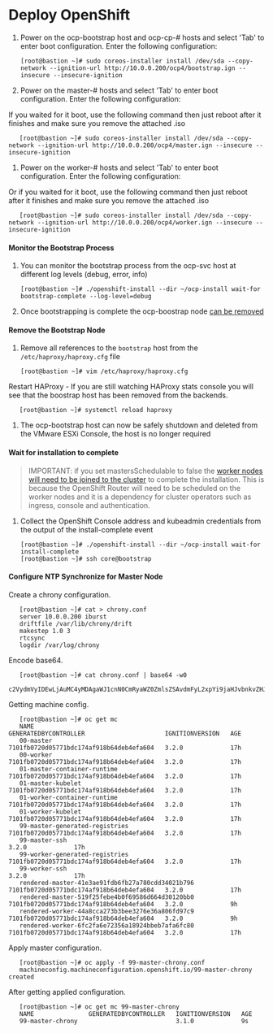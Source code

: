 
# Deploy OpenShift

1. Power on the ocp-bootstrap host and ocp-cp-\# hosts and select 'Tab' to enter boot configuration. Enter the following configuration:

       [root@bastion ~]# sudo coreos-installer install /dev/sda --copy-network --ignition-url http://10.0.0.200/ocp4/bootstrap.ign --insecure --insecure-ignition 
       
1. Power on the master-\# hosts and select 'Tab' to enter boot configuration. Enter the following configuration:
  
If you waited for it boot, use the following command then just reboot after it finishes and make sure you remove the attached .iso

       [root@bastion ~]# sudo coreos-installer install /dev/sda --copy-network --ignition-url http://10.0.0.200/ocp4/master.ign --insecure --insecure-ignition 
     
1. Power on the worker-\# hosts and select 'Tab' to enter boot configuration. Enter the following configuration:

Or if you waited for it boot, use the following command then just reboot after it finishes and make sure you remove the attached .iso

       [root@bastion ~]# sudo coreos-installer install /dev/sda --copy-network --ignition-url http://10.0.0.200/ocp4/worker.ign --insecure --insecure-ignition
  

#### Monitor the Bootstrap Process

1. You can monitor the bootstrap process from the ocp-svc host at different log levels (debug, error, info)

       [root@bastion ~]# ./openshift-install --dir ~/ocp-install wait-for bootstrap-complete --log-level=debug
    

1. Once bootstrapping is complete the ocp-boostrap node [can be removed](#remove-the-bootstrap-node)

#### Remove the Bootstrap Node

1. Remove all references to the `bootstrap` host from the `/etc/haproxy/haproxy.cfg` file

       [root@bastion ~]# vim /etc/haproxy/haproxy.cfg

Restart HAProxy - If you are still watching HAProxy stats console you will see that the boostrap host has been removed from the backends.

       [root@bastion ~]# systemctl reload haproxy

1. The ocp-bootstrap host can now be safely shutdown and deleted from the VMware ESXi Console, the host is no longer required

#### Wait for installation to complete

> IMPORTANT: if you set mastersSchedulable to false the [worker nodes will need to be joined to the cluster](#join-worker-nodes) to complete the installation. This is because the OpenShift Router will need to be scheduled on the worker nodes and it is a dependency for cluster operators such as ingress, console and authentication.

1. Collect the OpenShift Console address and kubeadmin credentials from the output of the install-complete event

       [root@bastion ~]# ./openshift-install --dir ~/ocp-install wait-for install-complete
       [root@bastion ~]# ssh core@bootstrap
    

#### Configure NTP Synchronize for Master Node

Create a chrony configuration. 

       [root@bastion ~]# cat > chrony.conf
       server 10.0.0.200 iburst
       driftfile /var/lib/chrony/drift
       makestep 1.0 3
       rtcsync
       logdir /var/log/chrony

Encode base64.

       [root@bastion ~]# cat chrony.conf | base64 -w0
       c2VydmVyIDEwLjAuMC4yMDAgaWJ1cnN0CmRyaWZ0ZmlsZSAvdmFyL2xpYi9jaHJvbnkvZHJpZnQKbWFrZXN0ZXAgMS4wIDMKcnRjc3luYwpsb2dkaXIgL3Zhci9sb2cvY2hyb255Cg==

Getting machine config. 

       [root@bastion ~]# oc get mc 
       NAME                                               GENERATEDBYCONTROLLER                      IGNITIONVERSION   AGE
       00-master                                          7101fb0720d05771bdc174af918b64deb4efa604   3.2.0             17h
       00-worker                                          7101fb0720d05771bdc174af918b64deb4efa604   3.2.0             17h
       01-master-container-runtime                        7101fb0720d05771bdc174af918b64deb4efa604   3.2.0             17h
       01-master-kubelet                                  7101fb0720d05771bdc174af918b64deb4efa604   3.2.0             17h
       01-worker-container-runtime                        7101fb0720d05771bdc174af918b64deb4efa604   3.2.0             17h
       01-worker-kubelet                                  7101fb0720d05771bdc174af918b64deb4efa604   3.2.0             17h
       99-master-generated-registries                     7101fb0720d05771bdc174af918b64deb4efa604   3.2.0             17h
       99-master-ssh                                                                                 3.2.0             17h
       99-worker-generated-registries                     7101fb0720d05771bdc174af918b64deb4efa604   3.2.0             17h
       99-worker-ssh                                                                                 3.2.0             17h
       rendered-master-41e3ae91fdb6fb27a780cdd34021b796   7101fb0720d05771bdc174af918b64deb4efa604   3.2.0             17h
       rendered-master-519f25febe4b0f69586d664d30120bb0   7101fb0720d05771bdc174af918b64deb4efa604   3.2.0             9h
       rendered-worker-44a8cca273b3bee3276e36a806fd97c9   7101fb0720d05771bdc174af918b64deb4efa604   3.2.0             9h
       rendered-worker-6fc2fa6e72356a18924bbeb7afa6fc80   7101fb0720d05771bdc174af918b64deb4efa604   3.2.0             17h

Apply master configuration. 

       [root@bastion ~]# oc apply -f 99-master-chrony.conf 
       machineconfig.machineconfiguration.openshift.io/99-master-chrony created

After getting applied configuration. 

       [root@bastion ~]# oc get mc 99-master-chrony
       NAME               GENERATEDBYCONTROLLER   IGNITIONVERSION   AGE
       99-master-chrony                           3.1.0             9s

